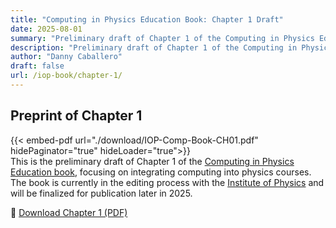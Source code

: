 ```yaml
---
title: "Computing in Physics Education Book: Chapter 1 Draft"
date: 2025-08-01
summary: "Preliminary draft of Chapter 1 of the Computing in Physics Education book, focusing on integrating computing into physics courses."
description: "Preliminary draft of Chapter 1 of the Computing in Physics Education book, focusing on integrating computing into physics courses."
author: "Danny Caballero"
draft: false
url: /iop-book/chapter-1/
---
```


## Preprint of Chapter 1

{{< embed-pdf url="./download/IOP-Comp-Book-CH01.pdf" hidePaginator="true" hideLoader="true">}}
<br>
This is the preliminary draft of Chapter 1 of the [Computing in Physics Education book](../), focusing on integrating computing into physics courses. The book is currently in the editing process with the [Institute of Physics](https://iopscience.iop.org/) and will be finalized for publication later in 2025.

📂 [Download Chapter 1 (PDF)](./download/IOP-Comp-Book-CH01.pdf)



